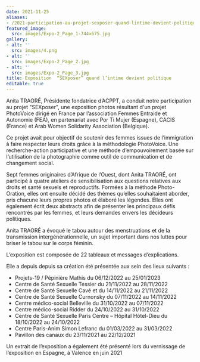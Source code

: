 ```yaml
---
date: 2021-11-25
aliases:
- /2021-participation-au-projet-sexposer-quand-lintime-devient-politique/
featured_image:
  src: images/Expo-2_Page_1-744x675.jpg
gallery:
- alt: ''
  src: images/4.png
- alt: ''
  src: images/Expo-2_Page_2.jpg
- alt: ''
  src: images/Expo-2_Page_3.jpg
title: Exposition  “SEXposer” quand l’intime devient politique
editable: true
---
```

Anita TRAORÉ, Présidente fondatrice d’ACPPT, a conduit notre participation au projet "SEXposer", une exposition photos résultant d'un projet PhotoVoice dirigé en France par l’association Femmes Entraide et Autonomie (FEA), en partenariat avec Por Ti Mujer (Espagne), CACIS (France) et Arab Women Solidarity Association (Belgique).

Ce projet avait pour objectif de soutenir des femmes issues de l’immigration à faire respecter leurs droits grâce à la méthodologie PhotoVoice. Une recherche-action participative et une méthode d’empouvoirement basée sur l’utilisation de la photographie comme outil de communication et de changement social.

Sept femmes originaires d’Afrique de l’Ouest, dont Anita TRAORÉ, ont participé à quatre ateliers de sensibilisation aux questions relatives aux droits et santé sexuels et reproductifs. Formées à la méthode Photo-Oration, elles ont ensuite décidé des thèmes qu’elles souhaitaient aborder, pris chacune leurs propres photos et élaboré les légendes. Elles ont également écrit deux abstracts afin de présenter les principaux défis rencontrés par les femmes, et leurs demandes envers les décideurs politiques.

Anita TRAORÉ a évoqué le tabou autour des menstruations et de la transmission intergénérationnelle, un sujet important dans nos luttes pour briser le tabou sur le corps féminin.

L’exposition est composée de 22 tableaux et messages d’explications.

Elle a depuis depuis sa création été présentée aux sein des lieux suivants :

- Projets-19 / Pépinière Mathis du 06/12/2022 au 25/01/2023
- Centre de Santé Sexuelle Tessier du 21/11/2022 au 28/11/2022
- Centre de Santé Sexuelle Cavé et du 14/11/2022 au 21/11/2022
- Centre de Santé Sexuelle Curnonsky du 07/11/2022 au 14/11/2022
- Centre médico-social Belleville du 31/10/2022 au 07/11/2022
- Centre médico-social Ridder du 24/10/2022 au 31/10/2022
- Centre de Santé Sexuelle Paris Centre – Hôpital Hôtel-Dieu du 18/10/2022 au 24/10/2022
- Centre Paris-Anim Simon Lefranc du 01/03/2022 au 31/03/2022
- Pavillon des canaux du 23/11/2021 au 22/12/2021

Un extrait de l’exposition a également été présenté lors du vernissage de l’exposition en Espagne, à Valence en juin 2021

